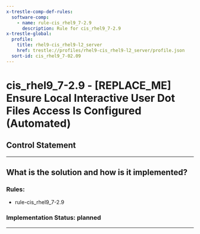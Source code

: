 ```yaml
---
x-trestle-comp-def-rules:
  software-comp:
    - name: rule-cis_rhel9_7-2.9
      description: Rule for cis_rhel9_7-2.9
x-trestle-global:
  profile:
    title: rhel9-cis_rhel9-l2_server
    href: trestle://profiles/rhel9-cis_rhel9-l2_server/profile.json
  sort-id: cis_rhel9_7-02.09
---
```


# cis_rhel9_7-2.9 - \[REPLACE_ME\] Ensure Local Interactive User Dot Files Access Is Configured (Automated)

## Control Statement

______________________________________________________________________

## What is the solution and how is it implemented?

<!-- For implementation status enter one of: implemented, partial, planned, alternative, not-applicable -->

<!-- Note that the list of rules under ### Rules: is read-only and changes will not be captured after assembly to JSON -->

<!-- Add control implementation description here for control: cis_rhel9_7-2.9 -->

### Rules:

  - rule-cis_rhel9_7-2.9

### Implementation Status: planned

______________________________________________________________________
